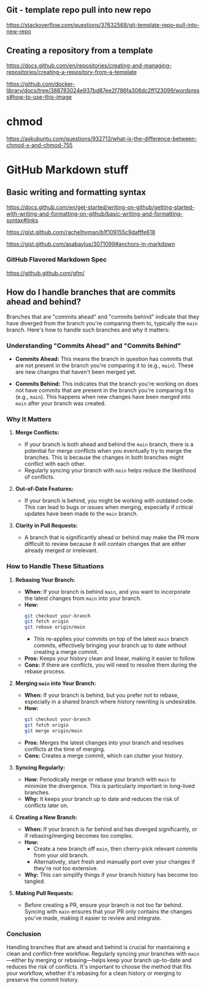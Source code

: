 ## Git - template repo pull into new repo

https://stackoverflow.com/questions/37632568/git-template-repo-pull-into-new-repo

## Creating a repository from a template

https://docs.github.com/en/repositories/creating-and-managing-repositories/creating-a-repository-from-a-template

https://github.com/docker-library/docs/tree/388783024e937bd87ee2f786fa308dc2ff123099/wordpress#how-to-use-this-image

# chmod

https://askubuntu.com/questions/932713/what-is-the-difference-between-chmod-x-and-chmod-755

# GitHub Markdown stuff

## Basic writing and formatting syntax

https://docs.github.com/en/get-started/writing-on-github/getting-started-with-writing-and-formatting-on-github/basic-writing-and-formatting-syntax#links

https://gist.github.com/rachelhyman/b1f109155c9dafffe618

https://gist.github.com/asabaylus/3071099#anchors-in-markdown

### GitHub Flavored Markdown Spec

https://github.github.com/gfm/

## How do I handle branches that are commits ahead and behind?

Branches that are "commits ahead" and "commits behind" indicate that they have diverged from the branch you're comparing them to, typically the `main` branch. Here's how to handle such branches and why it matters:

### Understanding "Commits Ahead" and "Commits Behind"

- **Commits Ahead:** This means the branch in question has commits that are not present in the branch you're comparing it to (e.g., `main`). These are new changes that haven't been merged yet.

- **Commits Behind:** This indicates that the branch you're working on does not have commits that are present in the branch you're comparing it to (e.g., `main`). This happens when new changes have been merged into `main` after your branch was created.

### Why It Matters

1. **Merge Conflicts:**

   - If your branch is both ahead and behind the `main` branch, there is a potential for merge conflicts when you eventually try to merge the branches. This is because the changes in both branches might conflict with each other.
   - Regularly syncing your branch with `main` helps reduce the likelihood of conflicts.

2. **Out-of-Date Features:**

   - If your branch is behind, you might be working with outdated code. This can lead to bugs or issues when merging, especially if critical updates have been made to the `main` branch.

3. **Clarity in Pull Requests:**
   - A branch that is significantly ahead or behind may make the PR more difficult to review because it will contain changes that are either already merged or irrelevant.

### How to Handle These Situations

1. **Rebasing Your Branch:**

   - **When:** If your branch is behind `main`, and you want to incorporate the latest changes from `main` into your branch.
   - **How:**
     ```bash
     git checkout your-branch
     git fetch origin
     git rebase origin/main
     ```
     - This re-applies your commits on top of the latest `main` branch commits, effectively bringing your branch up to date without creating a merge commit.
   - **Pros:** Keeps your history clean and linear, making it easier to follow.
   - **Cons:** If there are conflicts, you will need to resolve them during the rebase process.

2. **Merging `main` into Your Branch:**

   - **When:** If your branch is behind, but you prefer not to rebase, especially in a shared branch where history rewriting is undesirable.
   - **How:**
     ```bash
     git checkout your-branch
     git fetch origin
     git merge origin/main
     ```
   - **Pros:** Merges the latest changes into your branch and resolves conflicts at the time of merging.
   - **Cons:** Creates a merge commit, which can clutter your history.

3. **Syncing Regularly:**

   - **How:** Periodically merge or rebase your branch with `main` to minimize the divergence. This is particularly important in long-lived branches.
   - **Why:** It keeps your branch up to date and reduces the risk of conflicts later on.

4. **Creating a New Branch:**

   - **When:** If your branch is far behind and has diverged significantly, or if rebasing/merging becomes too complex.
   - **How:**
     - Create a new branch off `main`, then cherry-pick relevant commits from your old branch.
     - Alternatively, start fresh and manually port over your changes if they're not too extensive.
   - **Why:** This can simplify things if your branch history has become too tangled.

5. **Making Pull Requests:**
   - Before creating a PR, ensure your branch is not too far behind. Syncing with `main` ensures that your PR only contains the changes you've made, making it easier to review and integrate.

### Conclusion

Handling branches that are ahead and behind is crucial for maintaining a clean and conflict-free workflow. Regularly syncing your branches with `main`—either by merging or rebasing—helps keep your branch up-to-date and reduces the risk of conflicts. It's important to choose the method that fits your workflow, whether it's rebasing for a clean history or merging to preserve the commit history.

